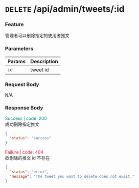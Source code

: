 # `DELETE` /api/admin/tweets/:id

### Feature

管理者可以刪除指定的使用者推文

### Parameters

| Params | Description |
| ------ | ----------- |
| `id`   | tweet id    |

### Request Body

N/A

### Response Body

<font color="#008B8B">Success | code: 200</font>  
成功刪除指定推文

```json
{
  "status": "success"
}
```

<font color="#DC143C">Failure | code: 404</font>  
欲刪除的推文 id 不存在

```json
{
  "status": "error",
  "message": "The tweet you want to delete does not exist."
}
```
